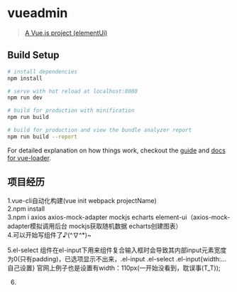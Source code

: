 # vueadmin

> [A Vue.js project (elementUi)](https://sansanchen.github.io/vueAdmin/dist/)

## Build Setup

``` bash
# install dependencies
npm install

# serve with hot reload at localhost:8080
npm run dev

# build for production with minification
npm run build

# build for production and view the bundle analyzer report
npm run build --report
```

For detailed explanation on how things work, checkout the [guide](http://vuejs-templates.github.io/webpack/) and [docs for vue-loader](http://vuejs.github.io/vue-loader).

## 项目经历
1.vue-cli自动化构建(vue init webpack projectName)<br>
2.npm install <br>
3.npm i axios axios-mock-adapter mockjs echarts element-ui（axios-mock-adapter模拟调用后台 mockjs获取随机数据 echarts创建图表）<br>
4.可以开始写组件了♪(^∇^*)~<br>

5.el-select 组件在el-input下用来组件复合输入框时会导致其内部input元素宽度为0(只有padding)，已选项显示不出来，.el-input .el-select .el-input{width:...自己设置} 官网上例子也是设置有width：110px(一开始没看到，耽误事(T_T));<br>

6.
